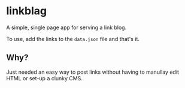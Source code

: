 # linkblag
A simple, single page app for serving a link blog.

To use, add the links to the `data.json` file and that's it. 

## Why?
Just needed an easy way to post links without having to manullay edit HTML or set-up a clunky CMS.
